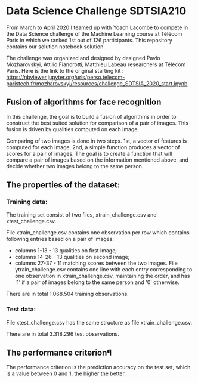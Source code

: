 # Data Science Challenge SDTSIA210

From March to April 2020 I teamed up with Yoach Lacombe to compete in the Data Science challenge of the Machine Learning course at Télécom Paris in which we ranked 1st out of 126 participants. This repository contains our solution notebook solution. 

The challenge was organized and designed by designed Pavlo Mozharovskyi, Attilio Fiandrotti, Matthieu Labeau researchers at Télécom Paris. Here is the link to the original starting kit : https://nbviewer.jupyter.org/urls/perso.telecom-paristech.fr/mozharovskyi/resources/challenge_SDTSIA_2020_start.ipynb

## Fusion of algorithms for face recognition

In this challenge, the goal is to build a fusion of algorithms in order to construct the best suited solution for comparison of a pair of images. This fusion is driven by qualities computed on each image.

Comparing of two images is done in two steps. 1st, a vector of features is computed for each image. 2nd, a simple function produces a vector of scores for a pair of images. The goal is to create a function that will compare a pair of images based on the information mentioned above, and decide whether two images belong to the same person.

## The properties of the dataset:
### Training data:
The training set consist of two files, xtrain_challenge.csv and xtest_challenge.csv.

File xtrain_challenge.csv contains one observation per row which contains following entries based on a pair of images:

- columns 1-13 - 13 qualities on first image;
- columns 14-26 - 13 qualities on second image;
- columns 27-37 - 11 matching scores between the two images.
File ytrain_challenge.csv contains one line with each entry corresponding to one observation in xtrain_challenge.csv, maintaining the order, and has '1' if a pair of images belong to the same person and '0' otherwise.

There are in total 1.068.504 training observations.

### Test data:
File xtest_challenge.csv has the same structure as file xtrain_challenge.csv.

There are in total 3.318.296 test observations.

## The performance criterion¶

The performance criterion is the prediction accuracy on the test set, which is a value between 0 and 1, the higher the better.

